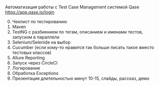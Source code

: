 Автоматизация работы с Test Case Management системой Qase https://app.qase.io/login

0. Чеклист по тестированию
1. Maven
2. TestNG с разбиением по тегам, описанием и именами тестов, запуском в параллели
3. Selenium/Selenide на выбор
4. Cucumber (если кому-то нравится так больше писать такое вместо тестовых классов)
5. Allure Reporting
6. Запуск через CircleCI
7. Логирование
8. Обработка Exceptions
9. Презентация длительностью минут 10-15, слайды, рассказ, демо